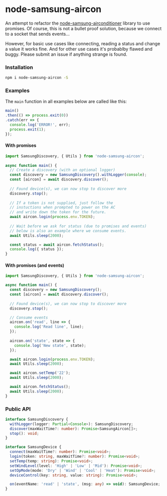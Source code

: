 # node-samsung-aircon

An attempt to refactor the  [node-samsung-airconditioner](https://github.com/zyrorl/node-samsung-airconditioner) library to use promises.
Of course, this is not a bullet proof solution, because we connect to a socket 
that sends events...

However, for basic use cases like connecting, reading a status and change a value it works fine. And for other use cases it's probablby flawed and buggy. Please submit an issue if anything strange is found.

### Installation
```bash
npm i node-samsung-aircon -S
```
### Examples

The `main` function in all examples below are called like this:
```javascript
main()
.then(() => process.exit(0))
.catch(err => {
  console.log('ERROR!', err);
  process.exit(1);
});
```

#### With promises

```javascript
import SamsungDiscovery, { Utils } from 'node-samsung-aircon';
 
async function main() {
  // Create a discovery (with an optional logger)
  const discovery = new SamsungDiscovery().withLogger(console);
  const [aircon] = await discovery.discover();
 
  // Found device(s), we can now stop to discover more
  discovery.stop();
 
  // If a token is not supplied, just follow the
  // instuctions when prompted to power on the AC
  // and write down the token for the future.
  await aircon.login(process.env.TOKEN);
 
  // Wait before we ask for status (due to promises and events)
  // below is also an example where we consume events.
  await Utils.sleep(2000);

  const status = await aircon.fetchStatus();
  console.log({ status });
}
```

#### With promises (and events)

```javascript
import SamsungDiscovery, { Utils } from 'node-samsung-aircon';

async function main() {
  const discovery = new SamsungDiscovery();
  const [aircon] = await discovery.discover();
 
  // Found device(s), we can now stop to discover more
  discovery.stop();

  // Consume events
  aircon.on('read', line => {
    console.log('Read line', line);
  });
 
  aircon.on('state', state => {
    console.log('New state', state);
  });

  await aircon.login(process.env.TOKEN);
  await Utils.sleep(2000);

  await aircon.setTemp('22');
  await Utils.sleep(2000);

  await aircon.fetchStatus();
  await Utils.sleep(2000);
}
```

### Public API

```typescript
interface SamsungDiscovery {
  withLogger(logger: Partial<Console>): SamsungDiscovery;
  discover(maxWaitTime?: number): Promise<SamsungAircon[]>;
  stop(): void;
}
```

```typescript
interface SamsungDevice {
  connect(maxWaitTime?: number): Promise<void>;
  login(token: string, maxWaitTime?: number): Promise<void>;
  setTemp(temp: string): Promise<void>;
  setWindLevel(level: 'High' | 'Low' | 'Mid'): Promise<void>;
  setOpMode(mode: 'Dry' | 'Wind' | 'Cool' | 'Heat'): Promise<void>;
  deviceControl(key: string, value: string): Promise<void>;

  on(eventName: 'read' | 'state', (msg: any) => void): SamsungDevice;
}
```
